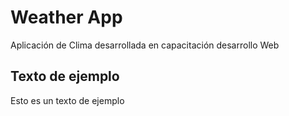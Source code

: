 # Weather App
Aplicación de Clima desarrollada en capacitación desarrollo Web

## Texto de ejemplo
Esto es un texto de ejemplo